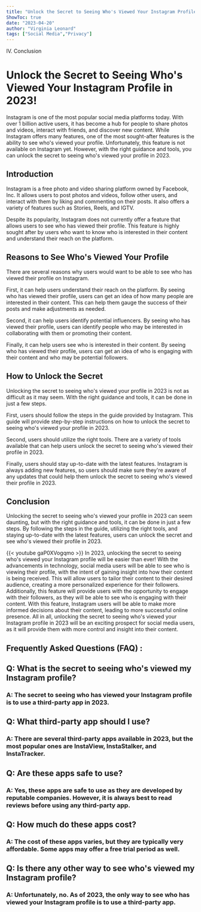 ```yaml
---
title: "Unlock the Secret to Seeing Who's Viewed Your Instagram Profile in 2023!"
ShowToc: true 
date: "2023-04-20"
author: "Virginia Leonard" 
tags: ["Social Media","Privacy"]
---
```

IV. Conclusion

# Unlock the Secret to Seeing Who's Viewed Your Instagram Profile in 2023!

Instagram is one of the most popular social media platforms today. With over 1 billion active users, it has become a hub for people to share photos and videos, interact with friends, and discover new content. While Instagram offers many features, one of the most sought-after features is the ability to see who's viewed your profile. Unfortunately, this feature is not available on Instagram yet. However, with the right guidance and tools, you can unlock the secret to seeing who's viewed your profile in 2023.

## Introduction

Instagram is a free photo and video sharing platform owned by Facebook, Inc. It allows users to post photos and videos, follow other users, and interact with them by liking and commenting on their posts. It also offers a variety of features such as Stories, Reels, and IGTV. 

Despite its popularity, Instagram does not currently offer a feature that allows users to see who has viewed their profile. This feature is highly sought after by users who want to know who is interested in their content and understand their reach on the platform. 

## Reasons to See Who's Viewed Your Profile

There are several reasons why users would want to be able to see who has viewed their profile on Instagram. 

First, it can help users understand their reach on the platform. By seeing who has viewed their profile, users can get an idea of how many people are interested in their content. This can help them gauge the success of their posts and make adjustments as needed. 

Second, it can help users identify potential influencers. By seeing who has viewed their profile, users can identify people who may be interested in collaborating with them or promoting their content. 

Finally, it can help users see who is interested in their content. By seeing who has viewed their profile, users can get an idea of who is engaging with their content and who may be potential followers. 

## How to Unlock the Secret

Unlocking the secret to seeing who's viewed your profile in 2023 is not as difficult as it may seem. With the right guidance and tools, it can be done in just a few steps. 

First, users should follow the steps in the guide provided by Instagram. This guide will provide step-by-step instructions on how to unlock the secret to seeing who's viewed your profile in 2023. 

Second, users should utilize the right tools. There are a variety of tools available that can help users unlock the secret to seeing who's viewed their profile in 2023. 

Finally, users should stay up-to-date with the latest features. Instagram is always adding new features, so users should make sure they're aware of any updates that could help them unlock the secret to seeing who's viewed their profile in 2023. 

## Conclusion

Unlocking the secret to seeing who's viewed your profile in 2023 can seem daunting, but with the right guidance and tools, it can be done in just a few steps. By following the steps in the guide, utilizing the right tools, and staying up-to-date with the latest features, users can unlock the secret and see who's viewed their profile in 2023.

{{< youtube gaP0XVogqmo >}} 
In 2023, unlocking the secret to seeing who's viewed your Instagram profile will be easier than ever! With the advancements in technology, social media users will be able to see who is viewing their profile, with the intent of gaining insight into how their content is being received. This will allow users to tailor their content to their desired audience, creating a more personalized experience for their followers. Additionally, this feature will provide users with the opportunity to engage with their followers, as they will be able to see who is engaging with their content. With this feature, Instagram users will be able to make more informed decisions about their content, leading to more successful online presence. All in all, unlocking the secret to seeing who's viewed your Instagram profile in 2023 will be an exciting prospect for social media users, as it will provide them with more control and insight into their content.

## Frequently Asked Questions (FAQ) :
<h2>Q: What is the secret to seeing who's viewed my Instagram profile?</h2>

<h3>A: The secret to seeing who has viewed your Instagram profile is to use a third-party app in 2023. </h3>

<h2>Q: What third-party app should I use?</h2>

<h3>A: There are several third-party apps available in 2023, but the most popular ones are InstaView, InstaStalker, and InstaTracker.</h3>

<h2>Q: Are these apps safe to use?</h2>

<h3>A: Yes, these apps are safe to use as they are developed by reputable companies. However, it is always best to read reviews before using any third-party app.</h3>

<h2>Q: How much do these apps cost?</h2>

<h3>A: The cost of these apps varies, but they are typically very affordable. Some apps may offer a free trial period as well.</h3>

<h2>Q: Is there any other way to see who's viewed my Instagram profile?</h2>

<h3>A: Unfortunately, no. As of 2023, the only way to see who has viewed your Instagram profile is to use a third-party app.</h3>




